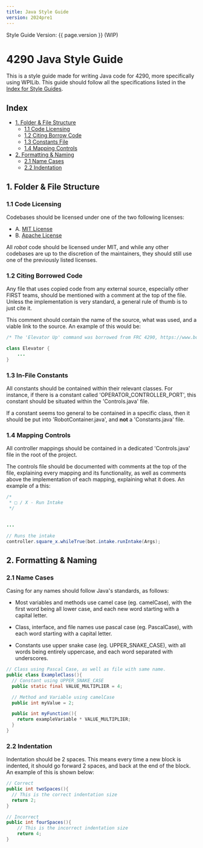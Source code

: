```yaml
---
title: Java Style Guide
version: 2024pre1
---
```


Style Guide Version: {{ page.version }} (WIP)

# 4290 Java Style Guide
This is a style guide made for writing Java code for 4290, more specifically using WPILib. This guide should follow all the specifications listed in the [Index for Style Guides](./).

## Index
  - [1. Folder & File Structure](#1-folder--file-structure)
    - [1.1 Code Licensing](#11-code-licensing)
    - [1.2 Citing Borrow Code](#12-citing-borrowed-code)
    - [1.3 Constants File](#13-in-file-constants)
    - [1.4 Mapping Controls](#14-mapping-controls)
  - [2. Formatting & Naming](#2-formatting--naming)
    - [2.1 Name Cases](#21-name-cases)
    - [2.2 Indentation](#22-indentation)

## 1. Folder & File Structure
### 1.1 Code Licensing
Codebases should be licensed under one of the two following licenses:
- A. [MIT License](https://choosealicense.com/licenses/mit/)
- B. [Apache License](https://choosealicense.com/licenses/apache-2.0/)

All *robot* code should be licensed under MIT, and while any other codebases are up to the discretion of the maintainers, they should still use one of the previously listed licenses.


### 1.2 Citing Borrowed Code
Any file that uses copied code from any external source, especially other FIRST teams, should be mentioned with a comment at the top of the file. Unless the implementation is very standard, a general rule of thumb is to just cite it. 

This comment should contain the name of the source, what was used, and a viable link to the source. An example of this would be:
```java
/* The 'Elevator Up' command was borrowed from FRC 4290, https://www.bow4290.org/ */

class Elevator {
    ...
}
```


### 1.3 In-File Constants
All constants should be contained within their relevant classes. For instance, if there is a constant called 'OPERATOR_CONTROLLER_PORT', this constant should be situated within the 'Controls.java' file.

If a constant seems too general to be contained in a specific class, then it should be put into 'RobotContainer.java', and **not** a 'Constants.java' file.


### 1.4 Mapping Controls
All controller mappings should be contained in a dedicated 'Controls.java' file in the root of the project.

The controls file should be documented with comments at the top of the file, explaining every mapping and its functionality, as well as comments above the implementation of each mapping, explaining what it does. An example of a this:

```java
/* 
 * □ / X - Run Intake 
 */
  

...

// Runs the intake
controller.square_x.whileTrue(bot.intake.runIntake(Args);

```


## 2. Formatting & Naming
### 2.1 Name Cases
Casing for any names should follow Java's standards, as follows:
- Most variables and methods use camel case (eg. camelCase), with the first word being all lower case, and each new word starting with a capital letter.
  
- Class, interface, and file names use pascal case (eg. PascalCase), with each word starting with a capital letter.

- Constants use upper snake case (eg. UPPER_SNAKE_CASE), with all words being entirely uppercase, and each word separated with underscores.

```java
// Class using Pascal Case, as well as file with same name.
public class ExampleClass(){
  // Constant using UPPER_SNAKE_CASE
  public static final VALUE_MULTIPLIER = 4;

  // Method and Variable using camelCase
  public int myValue = 2;

  public int myFunction(){
    return exampleVariable * VALUE_MULTIPLIER;
  }
}
```


### 2.2 Indentation
Indentation should be 2 spaces. This means every time a new block is indented, it should go forward 2 spaces, and back at the end of the block. An example of this is shown below:
```java
// Correct
public int twoSpaces(){
  // This is the correct indentation size
  return 2;
}

// Incorrect
public int fourSpaces(){
    // This is the incorrect indentation size
    return 4;
}

```


